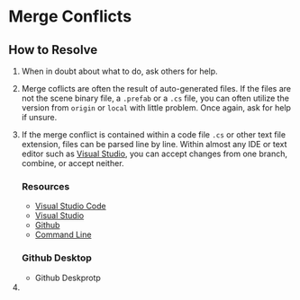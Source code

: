 # Merge Conflicts
## How to Resolve
1. When in doubt about what to do, ask others for help.
2. Merge coflicts are often the result of auto-generated files. If the files are not the scene binary file, a `.prefab` or a `.cs` file, you can often utilize the version from `origin` or `local` with little problem. Once again, ask for help if unsure.
3. If the merge conflict is contained within a code file `.cs` or other text file extension, files can be parsed line by line. Within almost any IDE or text editor such as [Visual Studio](https://code.visualstudio.com/), you can accept changes from one branch, combine, or accept neither.
   ### Resources
     - [Visual Studio Code](https://code.visualstudio.com/docs/sourcecontrol/overview)
     - [Visual Studio](https://learn.microsoft.com/en-us/visualstudio/version-control/git-resolve-conflicts?view=vs-2022)
     - [Github](https://docs.github.com/en/pull-requests/collaborating-with-pull-requests/addressing-merge-conflicts/resolving-a-merge-conflict-on-github)
     - [Command Line](https://docs.github.com/en/pull-requests/collaborating-with-pull-requests/addressing-merge-conflicts/resolving-a-merge-conflict-using-the-command-line)

   ### Github Desktop
      - Github Deskprotp
 5. 

